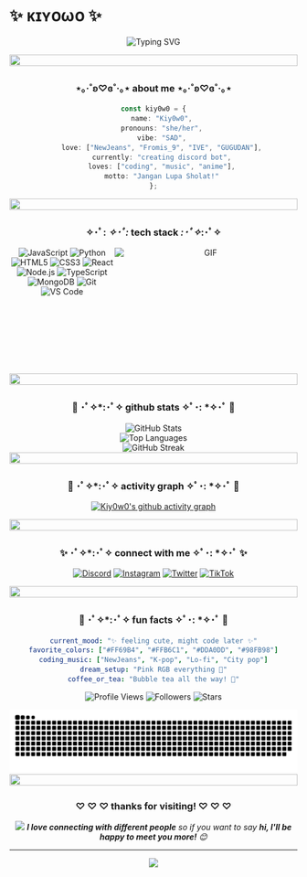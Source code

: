 # ✨ ᴋɪʏ໐ω໐ ✨
<div align="center">

![Typing SVG](https://readme-typing-svg.herokuapp.com?font=Fira+Code&pause=1000&color=FF69B4&background=FF000000&center=true&vCenter=true&width=435&lines=Welcome+to+my+digital+world+%F0%9F%8C%B8;Cute+aesthetic+%E2%9C%A8+NewJeans+vibes;Coding+with+style+%F0%9F%92%96;Always+dreaming+in+Newjeans+%F0%9F%A6%84)

<img src="https://i.imgur.com/dBaSKWF.gif" height="20" width="100%">

### ⋆｡‧˚ʚ♡ɞ˚‧｡⋆ about me ⋆｡‧˚ʚ♡ɞ˚‧｡⋆

```typescript
const kiy0w0 = {
    name: "Kiy0w0",
    pronouns: "she/her",
    vibe: "SAD",
    love: ["NewJeans", "Fromis_9", "IVE", "GUGUDAN"],
    currently: "creating discord bot",
    loves: ["coding", "music", "anime"],
    motto: "Jangan Lupa Sholat!"
};
```

<img src="https://i.imgur.com/dBaSKWF.gif" height="20" width="100%">

### ✧･ﾟ: *✧･ﾟ:* tech stack *:･ﾟ✧*:･ﾟ✧

<img align="right" alt="GIF" src="https://raw.githubusercontent.com/abhisheknaiidu/abhisheknaiidu/master/code.gif" width="320" height="220" />

![JavaScript](https://img.shields.io/badge/JavaScript-F7DF1E?style=for-the-badge&logo=javascript&logoColor=black)
![Python](https://img.shields.io/badge/Python-3776AB?style=for-the-badge&logo=python&logoColor=white)
![HTML5](https://img.shields.io/badge/HTML5-E34F26?style=for-the-badge&logo=html5&logoColor=white)
![CSS3](https://img.shields.io/badge/CSS3-1572B6?style=for-the-badge&logo=css3&logoColor=white)
![React](https://img.shields.io/badge/React-20232A?style=for-the-badge&logo=react&logoColor=61DAFB)
![Node.js](https://img.shields.io/badge/Node.js-43853D?style=for-the-badge&logo=node.js&logoColor=white)
![TypeScript](https://img.shields.io/badge/TypeScript-007ACC?style=for-the-badge&logo=typescript&logoColor=white)
![MongoDB](https://img.shields.io/badge/MongoDB-4EA94B?style=for-the-badge&logo=mongodb&logoColor=white)
![Git](https://img.shields.io/badge/Git-F05032?style=for-the-badge&logo=git&logoColor=white)
![VS Code](https://img.shields.io/badge/VS_Code-0078D4?style=for-the-badge&logo=visual%20studio%20code&logoColor=white)

<img src="https://i.imgur.com/dBaSKWF.gif" height="20" width="100%">

### 💖 ･ﾟ✧*:･ﾟ✧ github stats ✧ﾟ･: *✧･ﾟ 💖

<div align="center">
  <img src="https://github-readme-stats.vercel.app/api?username=Kiy0w0&show_icons=true&theme=synthwave&bg_color=0d1117&title_color=ff69b4&icon_color=ff69b4&text_color=c9d1d9&border_color=ff69b4" alt="GitHub Stats" />
</div>

<div align="center">
  <img src="https://github-readme-stats.vercel.app/api/top-langs/?username=Kiy0w0&layout=compact&theme=synthwave&bg_color=0d1117&title_color=ff69b4&text_color=c9d1d9&border_color=ff69b4" alt="Top Languages" />
</div>

<div align="center">
  <img src="https://github-readme-streak-stats.herokuapp.com?user=Kiy0w0&theme=synthwave&background=0d1117&stroke=ff69b4&ring=ff69b4&fire=ff69b4&currStreakNum=c9d1d9&sideNums=c9d1d9&currStreakLabel=ff69b4&sideLabels=ff69b4&dates=c9d1d9" alt="GitHub Streak" />
</div>

<img src="https://i.imgur.com/dBaSKWF.gif" height="20" width="100%">

### 🌸 ･ﾟ✧*:･ﾟ✧ activity graph ✧ﾟ･: *✧･ﾟ 🌸

[![Kiy0w0's github activity graph](https://github-readme-activity-graph.vercel.app/graph?username=Kiy0w0&bg_color=0d1117&color=ff69b4&line=ff69b4&point=c9d1d9&area=true&hide_border=true)](https://github.com/ashutosh00710/github-readme-activity-graph)

<img src="https://i.imgur.com/dBaSKWF.gif" height="20" width="100%">

### ✨ ･ﾟ✧*:･ﾟ✧ connect with me ✧ﾟ･: *✧･ﾟ ✨

<div align="center">

[![Discord](https://img.shields.io/badge/Discord-%237289DA.svg?style=for-the-badge&logo=discord&logoColor=white)](https://discord.com)
[![Instagram](https://img.shields.io/badge/Instagram-%23E4405F.svg?style=for-the-badge&logo=Instagram&logoColor=white)](https://instagram.com)
[![Twitter](https://img.shields.io/badge/Twitter-%231DA1F2.svg?style=for-the-badge&logo=Twitter&logoColor=white)](https://twitter.com)
[![TikTok](https://img.shields.io/badge/TikTok-%23000000.svg?style=for-the-badge&logo=TikTok&logoColor=white)](https://tiktok.com)

</div>

<img src="https://i.imgur.com/dBaSKWF.gif" height="20" width="100%">

### 🦄 ･ﾟ✧*:･ﾟ✧ fun facts ✧ﾟ･: *✧･ﾟ 🦄

```yaml
current_mood: "✨ feeling cute, might code later ✨"
favorite_colors: ["#FF69B4", "#FFB6C1", "#DDA0DD", "#98FB98"]
coding_music: ["NewJeans", "K-pop", "Lo-fi", "City pop"]
dream_setup: "Pink RGB everything 💖"
coffee_or_tea: "Bubble tea all the way! 🧋"
```

<div align="center">

![Profile Views](https://komarev.com/ghpvc/?username=Kiy0w0&color=ff69b4&style=for-the-badge&label=Profile+Views)
![Followers](https://img.shields.io/github/followers/Kiy0w0?color=ff69b4&style=for-the-badge&label=Followers)
![Stars](https://img.shields.io/github/stars/Kiy0w0?color=ff69b4&style=for-the-badge&label=Stars)

<img src="https://raw.githubusercontent.com/platane/snk/output/github-contribution-grid-snake-dark.svg" alt="Snake animation" />

<img src="https://i.imgur.com/dBaSKWF.gif" height="20" width="100%">

### ♡ ♡ ♡ thanks for visiting! ♡ ♡ ♡

<img src="https://media.giphy.com/media/LnQjpWaON8nhr21vNW/giphy.gif" width="60"> <em><b>I love connecting with different people</b> so if you want to say <b>hi, I'll be happy to meet you more!</b> 😊</em>

</div>

---
<div align="center">
  <img src="https://capsule-render.vercel.app/api?type=waving&color=gradient&customColorList=12&height=100&section=footer&text=Stay%20Cute!%20💖&fontSize=20&fontColor=ffffff&animation=twinkling"/>
</div>
</div>
